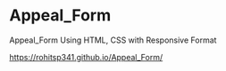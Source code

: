 # Appeal_Form
Appeal_Form Using HTML, CSS with Responsive Format 

https://rohitsp341.github.io/Appeal_Form/
